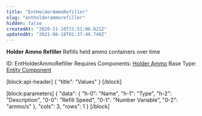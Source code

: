 ```yaml
---
title: "EntHolderAmmoRefiller"
slug: "entholderammorefiller"
hidden: false
createdAt: "2020-11-10T21:51:06.821Z"
updatedAt: "2021-06-18T01:37:49.748Z"
---
```

**Holder Ammo Refiller**
Refills held ammo containers over time

ID: EntHolderAmmoRefiller
Requires Components: [Holder Ammo](doc:entholderammo)
Base Type: [Entity Component](doc:componententity)

[block:api-header]
{
  "title": "Values"
}
[/block]

[block:parameters]
{
  "data": {
    "h-0": "Name",
    "h-1": "Type",
    "h-2": "Description",
    "0-0": "Refill Speed",
    "0-1": "Number Variable",
    "0-2": "ammo/s"
  },
  "cols": 3,
  "rows": 1
}
[/block]